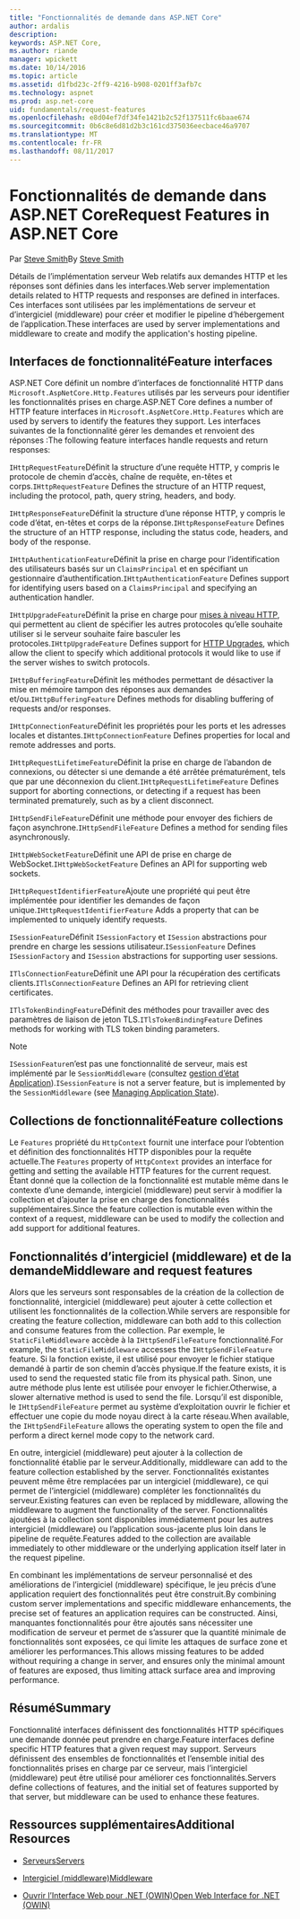 ```yaml
---
title: "Fonctionnalités de demande dans ASP.NET Core"
author: ardalis
description: 
keywords: ASP.NET Core,
ms.author: riande
manager: wpickett
ms.date: 10/14/2016
ms.topic: article
ms.assetid: d1fbd23c-2ff9-4216-b908-0201ff3afb7c
ms.technology: aspnet
ms.prod: asp.net-core
uid: fundamentals/request-features
ms.openlocfilehash: e8d04ef7df34fe1421b2c52f137511fc6baae674
ms.sourcegitcommit: 0b6c8e6d81d2b3c161cd375036eecbace46a9707
ms.translationtype: MT
ms.contentlocale: fr-FR
ms.lasthandoff: 08/11/2017
---
```

# <a name="request-features-in-aspnet-core"></a><span data-ttu-id="eca09-103">Fonctionnalités de demande dans ASP.NET Core</span><span class="sxs-lookup"><span data-stu-id="eca09-103">Request Features in ASP.NET Core</span></span>

<span data-ttu-id="eca09-104">Par [Steve Smith](http://ardalis.com)</span><span class="sxs-lookup"><span data-stu-id="eca09-104">By [Steve Smith](http://ardalis.com)</span></span>

<span data-ttu-id="eca09-105">Détails de l’implémentation serveur Web relatifs aux demandes HTTP et les réponses sont définies dans les interfaces.</span><span class="sxs-lookup"><span data-stu-id="eca09-105">Web server implementation details related to HTTP requests and responses are defined in interfaces.</span></span> <span data-ttu-id="eca09-106">Ces interfaces sont utilisées par les implémentations de serveur et d’intergiciel (middleware) pour créer et modifier le pipeline d’hébergement de l’application.</span><span class="sxs-lookup"><span data-stu-id="eca09-106">These interfaces are used by server implementations and middleware to create and modify the application's hosting pipeline.</span></span>

## <a name="feature-interfaces"></a><span data-ttu-id="eca09-107">Interfaces de fonctionnalité</span><span class="sxs-lookup"><span data-stu-id="eca09-107">Feature interfaces</span></span>

<span data-ttu-id="eca09-108">ASP.NET Core définit un nombre d’interfaces de fonctionnalité HTTP dans `Microsoft.AspNetCore.Http.Features` utilisés par les serveurs pour identifier les fonctionnalités prises en charge.</span><span class="sxs-lookup"><span data-stu-id="eca09-108">ASP.NET Core defines a number of HTTP feature interfaces in `Microsoft.AspNetCore.Http.Features` which are used by servers to identify the features they support.</span></span> <span data-ttu-id="eca09-109">Les interfaces suivantes de la fonctionnalité gérer les demandes et renvoient des réponses :</span><span class="sxs-lookup"><span data-stu-id="eca09-109">The following feature interfaces handle requests and return responses:</span></span>

<span data-ttu-id="eca09-110">`IHttpRequestFeature`Définit la structure d’une requête HTTP, y compris le protocole de chemin d’accès, chaîne de requête, en-têtes et corps.</span><span class="sxs-lookup"><span data-stu-id="eca09-110">`IHttpRequestFeature` Defines the structure of an HTTP request, including the protocol, path, query string, headers, and body.</span></span>

<span data-ttu-id="eca09-111">`IHttpResponseFeature`Définit la structure d’une réponse HTTP, y compris le code d’état, en-têtes et corps de la réponse.</span><span class="sxs-lookup"><span data-stu-id="eca09-111">`IHttpResponseFeature` Defines the structure of an HTTP response, including the status code, headers, and body of the response.</span></span>

<span data-ttu-id="eca09-112">`IHttpAuthenticationFeature`Définit la prise en charge pour l’identification des utilisateurs basés sur un `ClaimsPrincipal` et en spécifiant un gestionnaire d’authentification.</span><span class="sxs-lookup"><span data-stu-id="eca09-112">`IHttpAuthenticationFeature` Defines support for identifying users based on a `ClaimsPrincipal` and specifying an authentication handler.</span></span>

<span data-ttu-id="eca09-113">`IHttpUpgradeFeature`Définit la prise en charge pour [mises à niveau HTTP](https://tools.ietf.org/html/rfc2616.html#section-14.42), qui permettent au client de spécifier les autres protocoles qu’elle souhaite utiliser si le serveur souhaite faire basculer les protocoles.</span><span class="sxs-lookup"><span data-stu-id="eca09-113">`IHttpUpgradeFeature` Defines support for [HTTP Upgrades](https://tools.ietf.org/html/rfc2616.html#section-14.42), which allow the client to specify which additional protocols it would like to use if the server wishes to switch protocols.</span></span>

<span data-ttu-id="eca09-114">`IHttpBufferingFeature`Définit les méthodes permettant de désactiver la mise en mémoire tampon des réponses aux demandes et/ou.</span><span class="sxs-lookup"><span data-stu-id="eca09-114">`IHttpBufferingFeature` Defines methods for disabling buffering of requests and/or responses.</span></span>

<span data-ttu-id="eca09-115">`IHttpConnectionFeature`Définit les propriétés pour les ports et les adresses locales et distantes.</span><span class="sxs-lookup"><span data-stu-id="eca09-115">`IHttpConnectionFeature` Defines properties for local and remote addresses and ports.</span></span>

<span data-ttu-id="eca09-116">`IHttpRequestLifetimeFeature`Définit la prise en charge de l’abandon de connexions, ou détecter si une demande a été arrêtée prématurément, tels que par une déconnexion du client.</span><span class="sxs-lookup"><span data-stu-id="eca09-116">`IHttpRequestLifetimeFeature` Defines support for aborting connections, or detecting if a request has been terminated prematurely, such as by a client disconnect.</span></span>

<span data-ttu-id="eca09-117">`IHttpSendFileFeature`Définit une méthode pour envoyer des fichiers de façon asynchrone.</span><span class="sxs-lookup"><span data-stu-id="eca09-117">`IHttpSendFileFeature` Defines a method for sending files asynchronously.</span></span>

<span data-ttu-id="eca09-118">`IHttpWebSocketFeature`Définit une API de prise en charge de WebSocket.</span><span class="sxs-lookup"><span data-stu-id="eca09-118">`IHttpWebSocketFeature` Defines an API for supporting web sockets.</span></span>

<span data-ttu-id="eca09-119">`IHttpRequestIdentifierFeature`Ajoute une propriété qui peut être implémentée pour identifier les demandes de façon unique.</span><span class="sxs-lookup"><span data-stu-id="eca09-119">`IHttpRequestIdentifierFeature` Adds a property that can be implemented to uniquely identify requests.</span></span>

<span data-ttu-id="eca09-120">`ISessionFeature`Définit `ISessionFactory` et `ISession` abstractions pour prendre en charge les sessions utilisateur.</span><span class="sxs-lookup"><span data-stu-id="eca09-120">`ISessionFeature` Defines `ISessionFactory` and `ISession` abstractions for supporting user sessions.</span></span>

<span data-ttu-id="eca09-121">`ITlsConnectionFeature`Définit une API pour la récupération des certificats clients.</span><span class="sxs-lookup"><span data-stu-id="eca09-121">`ITlsConnectionFeature` Defines an API for retrieving client certificates.</span></span>

<span data-ttu-id="eca09-122">`ITlsTokenBindingFeature`Définit des méthodes pour travailler avec des paramètres de liaison de jeton TLS.</span><span class="sxs-lookup"><span data-stu-id="eca09-122">`ITlsTokenBindingFeature` Defines methods for working with TLS token binding parameters.</span></span>

> [!NOTE]
> <span data-ttu-id="eca09-123">`ISessionFeature`n’est pas une fonctionnalité de serveur, mais est implémenté par le `SessionMiddleware` (consultez [gestion d’état Application](app-state.md)).</span><span class="sxs-lookup"><span data-stu-id="eca09-123">`ISessionFeature` is not a server feature, but is implemented by the `SessionMiddleware` (see [Managing Application State](app-state.md)).</span></span>

## <a name="feature-collections"></a><span data-ttu-id="eca09-124">Collections de fonctionnalité</span><span class="sxs-lookup"><span data-stu-id="eca09-124">Feature collections</span></span>

<span data-ttu-id="eca09-125">Le `Features` propriété du `HttpContext` fournit une interface pour l’obtention et définition des fonctionnalités HTTP disponibles pour la requête actuelle.</span><span class="sxs-lookup"><span data-stu-id="eca09-125">The `Features` property of `HttpContext` provides an interface for getting and setting the available HTTP features for the current request.</span></span> <span data-ttu-id="eca09-126">Étant donné que la collection de la fonctionnalité est mutable même dans le contexte d’une demande, intergiciel (middleware) peut servir à modifier la collection et d’ajouter la prise en charge des fonctionnalités supplémentaires.</span><span class="sxs-lookup"><span data-stu-id="eca09-126">Since the feature collection is mutable even within the context of a request, middleware can be used to modify the collection and add support for additional features.</span></span>

## <a name="middleware-and-request-features"></a><span data-ttu-id="eca09-127">Fonctionnalités d’intergiciel (middleware) et de la demande</span><span class="sxs-lookup"><span data-stu-id="eca09-127">Middleware and request features</span></span>

<span data-ttu-id="eca09-128">Alors que les serveurs sont responsables de la création de la collection de fonctionnalité, intergiciel (middleware) peut ajouter à cette collection et utilisent les fonctionnalités de la collection.</span><span class="sxs-lookup"><span data-stu-id="eca09-128">While servers are responsible for creating the feature collection, middleware can both add to this collection and consume features from the collection.</span></span> <span data-ttu-id="eca09-129">Par exemple, le `StaticFileMiddleware` accède à la `IHttpSendFileFeature` fonctionnalité.</span><span class="sxs-lookup"><span data-stu-id="eca09-129">For example, the `StaticFileMiddleware` accesses the `IHttpSendFileFeature` feature.</span></span> <span data-ttu-id="eca09-130">Si la fonction existe, il est utilisé pour envoyer le fichier statique demandé à partir de son chemin d’accès physique.</span><span class="sxs-lookup"><span data-stu-id="eca09-130">If the feature exists, it is used to send the requested static file from its physical path.</span></span> <span data-ttu-id="eca09-131">Sinon, une autre méthode plus lente est utilisée pour envoyer le fichier.</span><span class="sxs-lookup"><span data-stu-id="eca09-131">Otherwise, a slower alternative method is used to send the file.</span></span> <span data-ttu-id="eca09-132">Lorsqu’il est disponible, le `IHttpSendFileFeature` permet au système d’exploitation ouvrir le fichier et effectuer une copie du mode noyau direct à la carte réseau.</span><span class="sxs-lookup"><span data-stu-id="eca09-132">When available, the `IHttpSendFileFeature` allows the operating system to open the file and perform a direct kernel mode copy to the network card.</span></span>

<span data-ttu-id="eca09-133">En outre, intergiciel (middleware) peut ajouter à la collection de fonctionnalité établie par le serveur.</span><span class="sxs-lookup"><span data-stu-id="eca09-133">Additionally, middleware can add to the feature collection established by the server.</span></span> <span data-ttu-id="eca09-134">Fonctionnalités existantes peuvent même être remplacées par un intergiciel (middleware), ce qui permet de l’intergiciel (middleware) compléter les fonctionnalités du serveur.</span><span class="sxs-lookup"><span data-stu-id="eca09-134">Existing features can even be replaced by middleware, allowing the middleware to augment the functionality of the server.</span></span> <span data-ttu-id="eca09-135">Fonctionnalités ajoutées à la collection sont disponibles immédiatement pour les autres intergiciel (middleware) ou l’application sous-jacente plus loin dans le pipeline de requête.</span><span class="sxs-lookup"><span data-stu-id="eca09-135">Features added to the collection are available immediately to other middleware or the underlying application itself later in the request pipeline.</span></span>

<span data-ttu-id="eca09-136">En combinant les implémentations de serveur personnalisé et des améliorations de l’intergiciel (middleware) spécifique, le jeu précis d’une application requiert des fonctionnalités peut être construit.</span><span class="sxs-lookup"><span data-stu-id="eca09-136">By combining custom server implementations and specific middleware enhancements, the precise set of features an application requires can be constructed.</span></span> <span data-ttu-id="eca09-137">Ainsi, manquantes fonctionnalités pour être ajoutés sans nécessiter une modification de serveur et permet de s’assurer que la quantité minimale de fonctionnalités sont exposées, ce qui limite les attaques de surface zone et améliorer les performances.</span><span class="sxs-lookup"><span data-stu-id="eca09-137">This allows missing features to be added without requiring a change in server, and ensures only the minimal amount of features are exposed, thus limiting attack surface area and improving performance.</span></span>

## <a name="summary"></a><span data-ttu-id="eca09-138">Résumé</span><span class="sxs-lookup"><span data-stu-id="eca09-138">Summary</span></span>

<span data-ttu-id="eca09-139">Fonctionnalité interfaces définissent des fonctionnalités HTTP spécifiques une demande donnée peut prendre en charge.</span><span class="sxs-lookup"><span data-stu-id="eca09-139">Feature interfaces define specific HTTP features that a given request may support.</span></span> <span data-ttu-id="eca09-140">Serveurs définissent des ensembles de fonctionnalités et l’ensemble initial des fonctionnalités prises en charge par ce serveur, mais l’intergiciel (middleware) peut être utilisé pour améliorer ces fonctionnalités.</span><span class="sxs-lookup"><span data-stu-id="eca09-140">Servers define collections of features, and the initial set of features supported by that server, but middleware can be used to enhance these features.</span></span>

## <a name="additional-resources"></a><span data-ttu-id="eca09-141">Ressources supplémentaires</span><span class="sxs-lookup"><span data-stu-id="eca09-141">Additional Resources</span></span>

* [<span data-ttu-id="eca09-142">Serveurs</span><span class="sxs-lookup"><span data-stu-id="eca09-142">Servers</span></span>](servers/index.md)

* [<span data-ttu-id="eca09-143">Intergiciel (middleware)</span><span class="sxs-lookup"><span data-stu-id="eca09-143">Middleware</span></span>](middleware.md)

* [<span data-ttu-id="eca09-144">Ouvrir l’Interface Web pour .NET (OWIN)</span><span class="sxs-lookup"><span data-stu-id="eca09-144">Open Web Interface for .NET (OWIN)</span></span>](owin.md)
